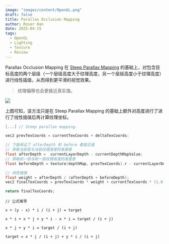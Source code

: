 ```yaml
---
image: "images/content/OpenGL.png"
draft: false
title: Parallax Occlusion Mapping
author: Roser Han
date: 2025-04-15
tags:
  - OpenGL
  - Lighting
  - Texture
  - Review
---
```

Parallax Occlusion Mapping 在 [Steep Parallax Mapping](../Steep-Parallax-Mapping) 的基础上，对包含目标高度的两个层级（一个层级高度大于纹理高度，另一个层级高度小于纹理高度）进行线性插值，从而得到更平滑的视觉效果。

> 纹理偏移也会更接近真实值。

![](images/Parallax_Occlusion_Mapping示意图.png)

上图可知，该方法只是在 Steep Parallax Mapping 的基础上额外对高度进行了进行了线性插值后再计算纹理坐标。

```cpp
[...] // Steep parallax mapping.

vec2 prevTexCoords = currentTexCoords + deltaTexCoords;

// 下面保证了 afterDepth 和 before 都是正值
// 获取当前层与当前纹理高度的高度差
float afterDepth =  currentLayerDepth - currentDepthMapValue;
// 获取前一层与前一层纹理高度的高度差
float beforeDepth = texture(depthMap, prevTexCoords).r - currentLayerDepth + layerDepth;

// 线性插值
float weight = afterDepth / (afterDepth + beforeDepth);
vec2 finalTexCoords = prevTexCoords * weight + currentTexCoords * (1.0 - weight);

return finalTexCoords;
```

```
// 公式推导

x + (y - x) * i / (i + j) = target

x * i + x * j + y * i - x * i = target / (i + j)

x * j + y * i = target / (i + j)

target = x * j / (i + j) + y * i / (i + j)

```
